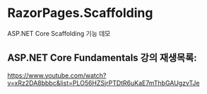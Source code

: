 # RazorPages.Scaffolding
ASP.NET Core Scaffolding 기능 데모


## ASP.NET Core Fundamentals 강의 재생목록: 

https://www.youtube.com/watch?v=xRz2DA8bbbc&list=PLO56HZSjrPTDtR6uKaE7mThbGAUgzvTJe

